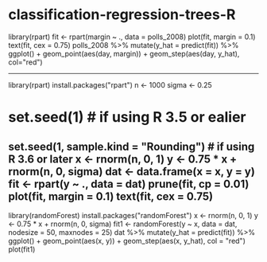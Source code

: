 # classification-regression-trees-R
library(rpart)
fit <- rpart(margin ~ ., data = polls_2008)
plot(fit, margin = 0.1)
text(fit, cex = 0.75)
polls_2008 %>% 
  mutate(y_hat = predict(fit)) %>% 
  ggplot() +
  geom_point(aes(day, margin)) +
  geom_step(aes(day, y_hat), col="red")


-----
library(rpart)
install.packages("rpart")
n <- 1000
sigma <- 0.25
# set.seed(1) # if using R 3.5 or ealier
set.seed(1, sample.kind = "Rounding") # if using R 3.6 or later
x <- rnorm(n, 0, 1)
y <- 0.75 * x + rnorm(n, 0, sigma)
dat <- data.frame(x = x, y = y)  
fit <- rpart(y ~ ., data = dat)
prune(fit, cp = 0.01)
plot(fit, margin = 0.1)
text(fit, cex = 0.75)
----------
  library(randomForest)
install.packages("randomForest")
x <- rnorm(n, 0, 1)
y <- 0.75 * x + rnorm(n, 0, sigma)
fit1 <-   randomForest(y ~ x, data = dat, nodesize = 50, maxnodes = 25)
  dat %>% 
  mutate(y_hat = predict(fit)) %>% 
  ggplot() +
  geom_point(aes(x, y)) +
  geom_step(aes(x, y_hat), col = "red")
  plot(fit1)
